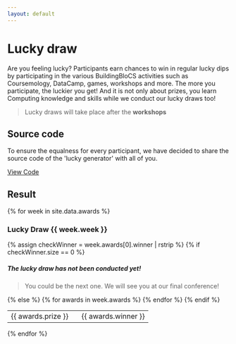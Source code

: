 ```yaml
---
layout: default
---
```



# Lucky draw

Are you feeling lucky? Participants earn chances to win in regular lucky dips by participating in the various BuildingBloCS activities such as Coursemology, DataCamp, games, workshops and more. The more you participate, the luckier you get! And it is not only about prizes, you learn Computing knowledge and skills while we conduct our lucky draws too!

>Lucky draws will take place after the **workshops**

<!-- Do visit [classdo.com](https://classdo.com) and witness the lucky draw unfold. -->


## Source code

To ensure the equalness for every participant, we have decided to share the source code of the 'lucky generator' with all of you.

<a class="btn" href="https://github.com/buildingblocs/2020/blob/master/luckydraw.py">View Code</a>

## Result
{% for week in site.data.awards %}
<h3>Lucky Draw {{ week.week }}</h3>
<!--<a class="btn" href="{{ site.baseurl }}/pre-event/luckydraw/video#{{week.week}}">Video</a>-->
<table>
    {% assign checkWinner = week.awards[0].winner | rstrip %}
    {% if checkWinner.size == 0 %}
        <h5>The lucky draw has not been conducted yet!</h5>
        <blockquote><p>You could be the next one. We will see you at our final conference!</p></blockquote>
    {% else %}
        {% for awards in week.awards %}
            <tr>
                <td width="50%">{{ awards.prize }}</td>
                <td width="50%">{{ awards.winner }}</td>
            </tr>
        {% endfor %}
    {% endif %}
</table>
{% endfor %}



